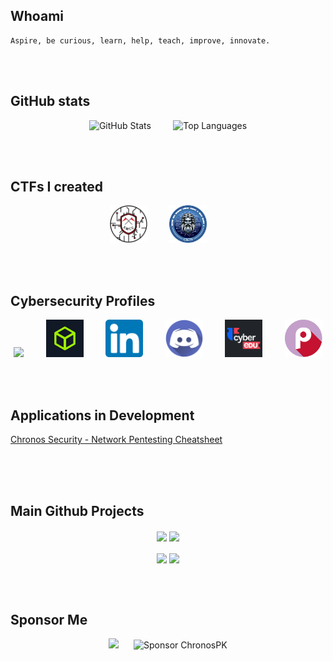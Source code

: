 ## Whoami

```plain
Aspire, be curious, learn, help, teach, improve, innovate.
```

<!-- <a href="https://chronossec.site/s/whoami/" target="_blank" rel="noopener noreferrer"><img src="https://img.shields.io/badge/About%20Me-chronossec.site-2F26B3?style=for-the-badge&logo=github"></a> -->

<br><br>

## GitHub stats
<p align="center">
  <img src="https://github-readme-stats.vercel.app/api?username=ChronosPk&show_icons=true&theme=dark" alt="GitHub Stats" />
  &nbsp;&nbsp;&nbsp;&nbsp;&nbsp;&nbsp;&nbsp;
  <img src="https://github-readme-stats.vercel.app/api/top-langs/?username=ChronosPk&layout=compact&theme=dark" alt="Top Languages" /> 
</p>

<br><br>

## CTFs I created

<p align="center">
  <a href="https://chronos-security.ro" target="_blank"><img src="./icons/SMCC-circle.png" width="60" height="60"></a>
  &nbsp;&nbsp;&nbsp;&nbsp;&nbsp;&nbsp;&nbsp;
  <a href="https://chronos-security.ro" target="_blank"><img src="./icons/CSCTF-logo-2.2.png" width="60" height="60"></a>
  &nbsp;&nbsp;&nbsp;&nbsp;&nbsp;&nbsp;&nbsp;
</p>

<br><br>

## Cybersecurity Profiles

<p align="center">
  <a href="https://tryhackme.com/p/s.marin.ionut" target="_blank"><img src="https://tryhackme-badges.s3.amazonaws.com/s.marin.ionut.png"></a>
  &nbsp;&nbsp;&nbsp;&nbsp;&nbsp;&nbsp;&nbsp;
  <a href="https://app.hackthebox.com/profile/691012" target="_blank"><img src="./icons/htb.jpg" width="60" height="60"></a>
  &nbsp;&nbsp;&nbsp;&nbsp;&nbsp;&nbsp;&nbsp;
  <a href="https://www.linkedin.com/in/radumarin001/" target="_blank"><img src="./icons/linkedin.png" width="60" height="60"></a>
  &nbsp;&nbsp;&nbsp;&nbsp;&nbsp;&nbsp;&nbsp;
  <a href="https://discord.com/users/602129324136464394" target="_blank"><img src="./icons/discord_icon.png" width="60" height="60"></a>
  &nbsp;&nbsp;&nbsp;&nbsp;&nbsp;&nbsp;&nbsp;
<!--   <a href="https://chronossec.site/s/" target="_blank"><img src="./icons/chronossec.svg" width="60" height="60"></a>
  &nbsp;&nbsp;&nbsp;&nbsp;&nbsp;&nbsp;&nbsp; -->
  <a href="https://app.cyber-edu.co/user/89f41bb0-25ea-11ec-85ba-b5c17388972b" target="_blank"><img src="./icons/cyberedu.png" width="60" height="60"></a>
  &nbsp;&nbsp;&nbsp;&nbsp;&nbsp;&nbsp;&nbsp;
  <a href="https://play.picoctf.org/users/Radupk" target="_blank"><img src="./icons/picoctf.png" width="60" height="60"></a>
</p>

<br><br>

## Applications in Development

<p>
  <a href = "https://npc.chronos-security.ro" align = "center">Chronos Security - Network Pentesting Cheatsheet</a>
<!--   <a href = "https://webpc.chronos-security.ro" align = "center" /> -->
<br><br>

<br><br>

## Main Github Projects

<p align="center">
  <img src = "https://github-readme-stats.vercel.app/api/pin/?username=Chronos-Security&repo=CSCTF-2024&theme=dark&hide_border" align = "center" />
  <img src = "https://github-readme-stats.vercel.app/api/pin/?username=Chronos-Security&repo=SMCC-2023&theme=dark&hide_border" align = "center" />
<br><br>
  <img src = "https://github-readme-stats.vercel.app/api/pin/?username=ChronosPk&repo=WiFI_locally_extract_passwords&theme=dark&hide_border" align = "center" />
  <img src = "https://github-readme-stats.vercel.app/api/pin/?username=ChronosPk&repo=APET&theme=dark&hide_border" align = "center" />
</a>
</p>

<br><br>

## Sponsor Me

<p align="center">
  <img src="https://img.buymeacoffee.com/button-api/?text=Hope you enjoy my content &emoji=♥️&slug=chronossec&button_colour=4034c9&font_colour=ffffff&font_family=Lato&outline_colour=ffffff&coffee_colour=FFDD00" />
  &nbsp;&nbsp;&nbsp;&nbsp;
  <img src="https://img.shields.io/badge/Sponsor-ChronosPK-blue.svg" alt="Sponsor ChronosPK" width="300">
</p>
